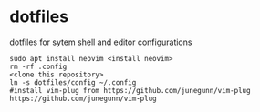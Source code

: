 # dotfiles
dotfiles for sytem shell and editor configurations

```
sudo apt install neovim <install neovim>
rm -rf .config
<clone this repository>
ln -s dotfiles/config ~/.config
#install vim-plug from https://github.com/junegunn/vim-plug
https://github.com/junegunn/vim-plug
